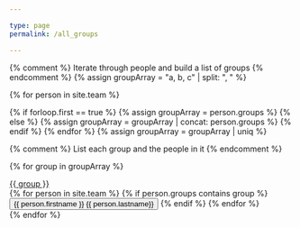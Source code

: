 ```yaml
---

type: page
permalink: /all_groups

---
```

{% comment %} Iterate through people and build a list of groups {% endcomment %}
{% assign groupArray = "a, b, c" | split: ", " %}

{% for person in site.team %}

  {% if forloop.first == true %}
    {% assign groupArray = person.groups %}
  {% else %}
    {% assign groupArray = groupArray | concat: person.groups %}
  {% endif %}
{% endfor %}
{% assign groupArray = groupArray | uniq %}

{% comment %} List each group and the people in it {% endcomment %}

{% for group in groupArray %}
  <div class="card group-list">
    <div class="card-header" data-toggle="collapse" data-target="#{{ group }}"><a href="{{ '/' | relative_url }}events/#{{- group | replace: " ", "" -}}">{{ group }}</a></div>
    <div class="card-body collapse" id="{{ group }}">
      {% for person in site.team %}
        {% if person.groups contains group %}
          <button type="button" class="btn btn-block" onclick="window.location.assign('{{ '/' | relative_url }}people/#{{- person.firstname | append: person.lastname | replace: " ", "" -}}')">
            {{ person.firstname }} {{ person.lastname}}
          </button>
        {% endif %}
      {% endfor %}
    </div>
  </div>
{% endfor %}
